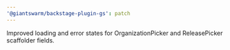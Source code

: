 ```yaml
---
'@giantswarm/backstage-plugin-gs': patch
---
```


Improved loading and error states for OrganizationPicker and ReleasePicker scaffolder fields.
